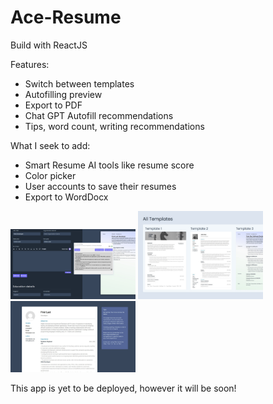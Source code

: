 # Ace-Resume
Build with ReactJS

Features:
- Switch between templates
- Autofilling preview
- Export to PDF
- Chat GPT Autofill recommendations
- Tips, word count, writing recommendations

What I seek to add:
- Smart Resume AI tools like resume score
- Color picker
- User accounts to save their resumes
- Export to WordDocx

<img src="src/Components/Data/images/home2.jpg" width="200">
<img src="src/Components/Data/images/home1.jpg" width="200">
<img src="src/Components/Data/images/home3.jpg" width="200">

This app is yet to be deployed, however it will be soon!
